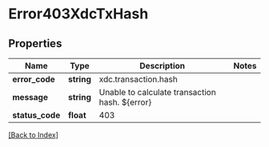 # Error403XdcTxHash

## Properties

Name | Type | Description | Notes
------------ | ------------- | ------------- | -------------
**error_code** | **string** | xdc.transaction.hash |
**message** | **string** | Unable to calculate transaction hash. ${error} |
**status_code** | **float** | 403 |

[[Back to Index]](../index.md)
